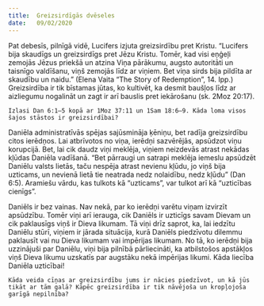```yaml
---
title:  Greizsirdīgās dvēseles
date:   09/02/2020
---
```


Pat debesīs, pilnīgā vidē, Lucifers izjuta greizsirdību pret Kristu. “Lucifers bija skaudīgs un greizsirdīgs pret Jēzu Kristu. Tomēr, kad visi eņģeļi zemojās Jēzus priekšā un atzina Viņa pārākumu, augsto autoritāti un taisnīgo valdīšanu, viņš zemojās līdz ar viņiem. Bet viņa sirds bija pildīta ar skaudību un naidu.” (Elena Vaita “The Story of Redemption”, 14. Ipp.) Greizsirdība ir tik bīstamas jūtas, ko kultivēt, ka desmit baušļos līdz ar aizliegumu nogalināt un zagt ir arī bauslis pret iekārošanu (sk. 2Moz 20:17).

`Izlasi Dan 6:1–5 kopā ar 1Moz 37:11 un 1Sam 18:6–9. Kāda loma visos šajos stāstos ir greizsirdībai?`

Daniēla administratīvās spējas sajūsmināja ķēniņu, bet radīja greizsirdību citos ierēdņos. Lai atbrīvotos no viņa, ierēdņi sazvērējās, apsūdzot viņu korupcijā. Bet, lai cik daudz viņi meklēja, viņiem neizdevās atrast nekādas kļūdas Daniēla vadīšanā. “Bet pārraugi un satrapi meklēja iemeslu apsūdzēt Daniēlu valsts lietās, taču nespēja atrast nevienu kļūdu, jo viņš bija uzticams, un nevienā lietā tie neatrada nedz nolaidību, nedz kļūdu” (Dan 6:5). Aramiešu vārdu, kas tulkots kā “uzticams”, var tulkot arī kā “uzticības cienīgs”.

Daniēls ir bez vainas. Nav nekā, par ko ierēdņi varētu viņam izvirzīt apsūdzību. Tomēr viņi arī ierauga, cik Daniēls ir uzticīgs savam Dievam un cik paklausīgs viņš ir Dieva likumam. Tā viņi drīz saprot, ka, lai iedzītu Daniēlu stūrī, viņiem ir jārada situācija, kurā Daniēls piedzīvotu dilemmu paklausīt vai nu Dieva likumam vai impērijas likumam. No tā, ko ierēdņi bija uzzinājuši par Daniēlu, viņi bija pilnībā pārliecināti, ka atbilstošos apstākļos viņš Dieva likumu uzskatīs par augstāku nekā impērijas likumi. Kāda liecība Daniēla uzticībai!

`Kāda veida cīņas ar greizsirdību jums ir nācies piedzīvot, un kā jūs tikāt ar tām galā? Kāpēc greizsirdība ir tik nāvējoša un kropļojoša garīgā nepilnība?`